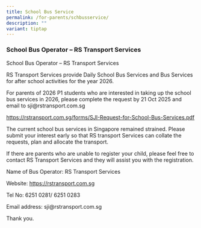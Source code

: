 ```yaml
---
title: School Bus Service
permalink: /for-parents/schbusservice/
description: ""
variant: tiptap
---
```

<h3>School Bus Operator – RS Transport Services</h3>
<p>School Bus Operator – RS Transport Services</p>
<p>RS Transport Services provide Daily School Bus Services and Bus Services
for after school activities for the year 2026.</p>
<p>For parents of 2026 P1 students who are interested in taking up the school
bus services in 2026, please complete the request by 21 Oct 2025 and email
to <a rel="noopener noreferrer nofollow" target="_blank">sji@rstransport.com.sg</a>
</p>
<p><a href="https://rstransport.com.sg/forms/SJI-Request-for-School-Bus-Services.pdf" rel="noopener noreferrer nofollow" target="_blank">https://rstransport.com.sg/forms/SJI-Request-for-School-Bus-Services.pdf</a>
</p>
<p>The current school bus services in Singapore remained strained. Please
submit your interest early so that RS transport Services can collate the
requests, plan and allocate the transport.</p>
<p>If there are parents who are unable to register your child, please feel
free to contact RS Transport Services and they will assist you with the
registration.</p>
<p>Name of Bus Operator: RS Transport Services</p>
<p>Website: <a href="https://rstransport.com.sg" rel="noopener nofollow" target="_blank">https://rstransport.com.sg</a>
</p>
<p>Tel No: 6251 0281/ 6251 0283</p>
<p>Email address: <a rel="noopener noreferrer nofollow" target="_blank">sji@rstransport.com.sg</a>
</p>
<p>Thank you.</p>